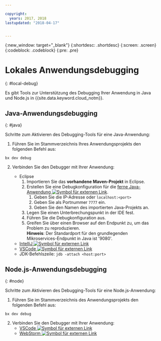 ```yaml
---

copyright:
  years: 2017, 2018
lastupdated: "2018-04-17"


---
```

{:new_window: target="_blank"}
{:shortdesc: .shortdesc}
{:screen: .screen}
{:codeblock: .codeblock}
{:pre: .pre}

# Lokales Anwendungsdebugging
{: #local-debug}

Es gibt Tools zur Unterstützung des Debugging Ihrer Anwendung in Java und Node.js in {{site.data.keyword.cloud_notm}}.

## Java-Anwendungsdebugging
{: #java}

Schritte zum Aktivieren des Debugging-Tools für eine Java-Anwendung:

1. Führen Sie im Stammverzeichnis Ihres Anwendungsprojekts den folgenden Befehl aus:

```
bx dev debug
```

2. Verbinden Sie den Debugger mit Ihrer Anwendung:

	* Eclipse
      1. Importieren Sie das **vorhandene Maven-Projekt** in Eclipse.
      2. Erstellen Sie eine Debugkonfiguration für die [ferne Java-Anwendung ![Symbol für externen Link](../../icons/launch-glyph.svg "Symbol für externen Link")](http://help.eclipse.org/neon/index.jsp?topic=%2Forg.eclipse.jdt.doc.user%2Ftasks%2Ftask-remotejava_launch_config.htm).
      		1. Geben Sie die IP-Adresse oder `localhost:<port>`  
      		2. Geben Sie als Portnummer `7777` ein.
      		3. Geben Sie den Namen des importierten Java-Projekts an.
      6. Legen Sie einen Unterbrechungspunkt in der IDE fest.
      7. Führen Sie die Debugkonfiguration aus.
      8. Greifen Sie über einen Browser auf den Endpunkt zu, um das Problem zu reproduzieren.  
	   **Hinweis**: Der Standardport für den grundlegenden Mikroservices-Endpunkt in Java ist '9080'.
	* [IntelliJ ![Symbol für externen Link](../../icons/launch-glyph.svg "Symbol für externen Link")](https://www.jetbrains.com/help/idea/2016.3/run-debug-configuration-remote.html)
	* [VSCode ![Symbol für externen Link](../../icons/launch-glyph.svg "Symbol für externen Link")](https://marketplace.visualstudio.com/items?itemName=donjayamanne.javadebugger)
	* JDK-Befehlszeile: `jdb -attach <host:port>`

## Node.js-Anwendungsdebugging
{: #node}

Schritte zum Aktivieren des Debugging-Tools für eine Node.js-Anwendung:

1. Führen Sie im Stammverzeichnis des Anwendungsprojekts den folgenden Befehl aus: 

```
bx dev debug
```

2. Verbinden Sie den Debugger mit Ihrer Anwendung:
	* [VSCode ![Symbol für externen Link](../../icons/launch-glyph.svg "Symbol für externen Link")](https://blog.docker.com/2016/07/live-debugging-docker/)
	* [WebStorm ![Symbol für externen Link](../../icons/launch-glyph.svg "Symbol für externen Link")](https://blog.alexseifert.com/2016/10/25/debugging-node-js-in-a-docker-container-with-webstorm/)


<!--
## Swift application debugging - content from mike tunnicliffe
{: #swift}

Steps to enable debug for a Swift application:  

1. On the App server (or system where the Swift application will run), you must start the 'lldb server':
 - `lldb-server platform -->
<!-- listen <port number>`
2. On the App server, build the Kitura-based server application using the debug configuration:
 - `swift build debug`
3. On the App server, start the Kitura-based server application:
 - `./build/debug/Kitura-Starter`
4. On the client system (also known as the host system), start the 'lldb client':
 - `lldb`
5. Configure lldb client to connect to lldb-server:
 - `(lldb) platform select remote-linux`
 - `(lldb) platform connect connect://<ip address server>:<port number server>`
6. Execute commands to debug remote program:
 - `(lldb) process attach -->
<!--pid 3626`
-->
